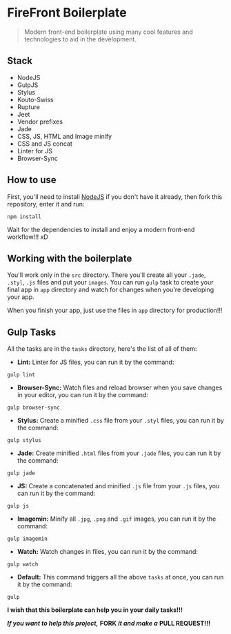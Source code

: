 # FireFront Boilerplate  
> Modern front-end boilerplate using many cool features and technologies to aid in the development.  

## Stack
- NodeJS
- GulpJS
- Stylus
- Kouto-Swiss
- Rupture
- Jeet
- Vendor prefixes
- Jade
- CSS, JS, HTML and Image minify
- CSS and JS concat
- Linter for JS
- Browser-Sync

## How to use
First, you'll need to install [NodeJS](http://nodejs.org) if you don't have it already,
then fork this repository, enter it and run:

```
npm install
```

Wait for the dependencies to install and enjoy a modern front-end workflow!!! xD

## Working with the boilerplate
You'll work only in the `src` directory. There you'll create all your `.jade`, `.styl`,
`.js` files and put your `images`. You can run `gulp` task to create your final app in
`app` directory and watch for changes when you're developing your app.  

When you finish your app, just use the files in `app` directory for production!!!

## Gulp Tasks
All the tasks are in the `tasks` directory, here's the list of all of them:

- **Lint:** Linter for JS files, you can run it by the command:
```
gulp lint
```

- **Browser-Sync:** Watch files and reload browser when you save changes in your editor,
you can run it by the command:
```
gulp browser-sync
```

- **Stylus:** Create a minified `.css` file from your `.styl` files, you can run it by the command:
```
gulp stylus
```

- **Jade:** Create minified `.html` files from your `.jade` files, you can run it by the command:
```
gulp jade
```

- **JS:** Create a concatenated and minified `.js` file from your `.js` files, you can run it
by the command:
```
gulp js
```

- **Imagemin:** Minify all `.jpg`, `.png` and `.gif` images, you can run it by the command:
```
gulp imagemin
```

- **Watch:** Watch changes in files, you can run it by the command:
```
gulp watch
```

- **Default:** This command triggers all the above `tasks` at once, you can run it by the command:
```
gulp
```

**I wish that this boilerplate can help you in your daily tasks!!!**  

***If you want to help this project,*** **FORK** ***it and make a*** **PULL REQUEST!!!**
